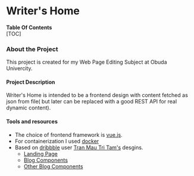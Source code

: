 Writer's Home
===

**Table Of Contents**  
[TOC]

### About the Project
This project is created for my Web Page Editing Subject at Obuda Univercity.
#### Project Description
Writer's Home is intended to be a frontend design with content fetched as json from file( but later can be replaced with a good REST API for real dynamic content).

#### Tools and resources
 - The choice of frontend framework is [vue.js](https://vuejs.org/).
 - For containerization I used [docker](https://www.docker.com/)
 - Based on [dribbble](https://dribbble.com) user [Tran Mau Tri Tam's](https://dribbble.com/tranmautritam) desgins.
   - [Landing Page](https://dribbble.com/shots/6146897-Mi-Travel-CTA-Free-Download/attachments)
   - [Blog Components](https://dribbble.com/shots/6106369-Mi-Travel-Blog-Style-2-Free-Download/attachments/1309975)
   - [Other Blog Components](https://dribbble.com/shots/6408939-Mass-Stories-Fashion-Sketch-Template)

